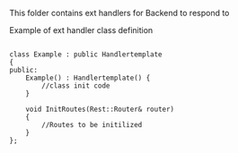 This folder contains ext handlers for Backend to respond to

Example of ext handler class definition

```

class Example : public Handlertemplate
{
public:
    Example() : Handlertemplate() {
        //class init code
    }

    void InitRoutes(Rest::Router& router) 
    {
        //Routes to be initilized
    }
};
```